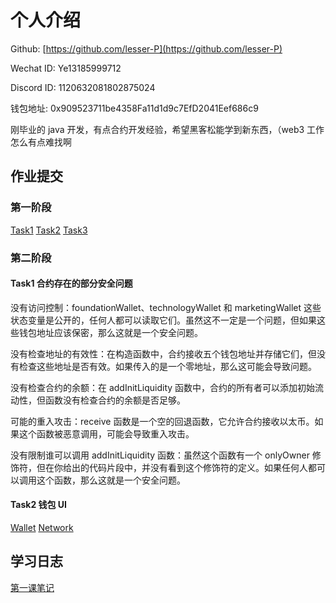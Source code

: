 # 个人介绍

Github: [https://github.com/lesser-P](https://github.com/lesser-P)

Wechat ID: Ye13185999712

Discord ID: 1120632081802875024

钱包地址: 0x909523711be4358Fa11d1d9c7EfD2041Eef686c9

刚毕业的 java 开发，有点合约开发经验，希望黑客松能学到新东西，（web3 工作怎么有点难找啊

## 作业提交

### 第一阶段

[Task1](/members/lesser-P/task1/Task.md#task-1)
[Task2](/members/lesser-P/task2/Task.md#task-1)
[Task3](/members/lesser-P/task3/Task.md#task-1)

### 第二阶段

#### Task1 合约存在的部分安全问题

没有访问控制：foundationWallet、technologyWallet 和 marketingWallet 这些状态变量是公开的，任何人都可以读取它们。虽然这不一定是一个问题，但如果这些钱包地址应该保密，那么这就是一个安全问题。

没有检查地址的有效性：在构造函数中，合约接收五个钱包地址并存储它们，但没有检查这些地址是否有效。如果传入的是一个零地址，那么这可能会导致问题。

没有检查合约的余额：在 addInitLiquidity 函数中，合约的所有者可以添加初始流动性，但函数没有检查合约的余额是否足够。

可能的重入攻击：receive 函数是一个空的回退函数，它允许合约接收以太币。如果这个函数被恶意调用，可能会导致重入攻击。

没有限制谁可以调用 addInitLiquidity 函数：虽然这个函数有一个 onlyOwner 修饰符，但在你给出的代码片段中，并没有看到这个修饰符的定义。如果任何人都可以调用这个函数，那么这就是一个安全问题。

#### Task2 钱包 UI

[Wallet](/members/lesser-P/walletUI/wallet.png)
[Network](/members/lesser-P/walletUI/net.png)

## 学习日志

[第一课笔记](journal/1.md)
